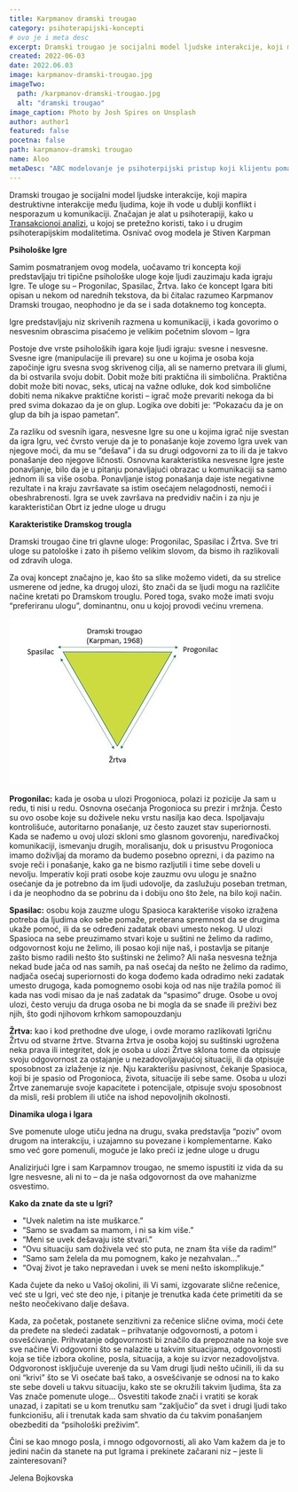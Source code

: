 ```yaml
---
title: Karpmanov dramski trougao
category: psihoterapijski-koncepti
# ovo je i meta desc
excerpt: Dramski trougao je socijalni model ljudske interakcije, koji mapira destruktivne interakcije među ljudima, koje ih vode u dublji konflikt...
created: 2022-06-03
date: 2022.06.03
image: karpmanov-dramski-trougao.jpg
imageTwo:
  path: /karpmanov-dramski-trougao.jpg
  alt: "dramski trougao"
image_caption: Photo by Josh Spires on Unsplash
author: author1
featured: false
pocetna: false
path: karpmanov-dramski trougao
name: Aloo
metaDesc: "ABC modelovanje je psihoterpijski pristup koji klijentu pomaže da uoči da njegovo stanje posledica uverenja ili naše interpretacije neke situacije."
---
```



Dramski trougao je socijalni model ljudske interakcije, koji mapira destruktivne interakcije među ljudima, koje ih vode u dublji konflikt i nesporazum u komunikaciji. Značajan je alat u psihoterapiji, kako u [Transakcionoj analizi](/blog/psihoterapijski-pravci/osnovni-principi-transakcione-analize/), u kojoj se pretežno koristi, tako i u drugim psihoterapijskim modalitetima. Osnivač ovog modela je Stiven Karpman

**Psihološke Igre**

Samim posmatranjem ovog modela, uočavamo tri koncepta koji predstavljaju tri tipične psihološke uloge koje ljudi zauzimaju kada igraju Igre. Te uloge su – Progonilac, Spasilac, Žrtva. Iako će koncept Igara biti opisan u nekom od narednih tekstova, da bi čitalac razumeo Karpmanov Dramski trougao, neophodno je da se i sada dotaknemo tog koncepta. 

Igre predstavljaju niz skrivenih razmena u komunikaciji, i kada govorimo o nesvesnim obrascima pisaćemo je velikim početnim slovom – Igra

Postoje dve vrste psiholoških igara koje ljudi igraju: svesne i nesvesne. Svesne igre (manipulacije ili prevare) su one u kojima je osoba koja započinje igru svesna svog skrivenog cilja, ali se namerno pretvara ili glumi, da bi ostvarila svoju dobit. Dobit može biti praktična ili simbolična. Praktična dobit može biti novac, seks, uticaj na važne odluke, dok kod simbolične dobiti nema nikakve praktične koristi – igrač može prevariti nekoga da bi pred svima dokazao da je on glup. Logika ove dobiti je: “Pokazaću da je on glup da bih ja ispao pametan”. 

Za razliku od svesnih igara, nesvesne Igre su one u kojima igrač nije svestan da igra Igru, već čvrsto veruje da je to ponašanje koje zovemo Igra uvek van njegove moći, da mu se “dešava” i da su drugi odgovorni za to ili da je takvo ponašanje deo njegove ličnosti. Osnovna karakteristika nesvesne Igre jeste ponavljanje, bilo da je u pitanju ponavljajući obrazac u komunikaciji sa samo jednom ili sa više osoba. Ponavljanje istog ponašanja daje iste negativne rezultate i na kraju završavate sa istim osećajem nelagodnosti, nemoći i obeshrabrenosti. Igra se uvek završava na predvidiv način i za nju je karakterističan Obrt iz jedne uloge u drugu

**Karakteristike Dramskog trougla**

Dramski trougao čine tri glavne uloge: Progonilac, Spasilac i Žrtva. Sve tri uloge su patološke i zato ih pišemo velikim slovom, da bismo ih razlikovali od zdravih uloga.

Za ovaj koncept značajno je, kao što sa slike možemo videti, da su strelice usmerene od jedne, ka drugoj ulozi, što znači da se ljudi mogu na različite načine kretati po Dramskom trouglu. Pored toga, svako može imati svoju “preferiranu ulogu”, dominantnu, onu u kojoj provodi većinu vremena.

![karpmanov dramski trougao](../../../src/assets/img/karpmanov-dramski-trougao-2.jpg)

**Progonilac:** kada je osoba u ulozi Progonioca, polazi iz pozicije Ja sam u redu, ti nisi u redu. Osnovna osećanja Progonioca su prezir i mržnja. Često su ovo osobe koje su doživele neku vrstu nasilja kao deca. Ispoljavaju kontrolišuće, autoritarno ponašanje, uz često zauzet stav superiornosti. Kada se nađemo u ovoj ulozi skloni smo glasnom govorenju, naređivačkoj komunikaciji, ismevanju drugih, moralisanju, dok u prisustvu Progonioca imamo doživljaj da moramo da budemo posebno oprezni, i da pazimo na svoje reči i ponašanje, kako ga ne bismo razljutili i time sebe doveli u nevolju. Imperativ koji prati osobe koje zauzmu ovu ulogu je snažno osećanje da je potrebno da im ljudi udovolje, da zaslužuju poseban tretman, i da je neophodno da se pobrinu da i dobiju ono što žele, na bilo koji način. 


**Spasilac:** osobu koja zauzme ulogu Spasioca karakteriše visoko izražena potreba da ljudima oko sebe pomaže, preterana spremnost da se drugima ukaže pomoć, ili da se određeni zadatak obavi umesto nekog. U ulozi Spasioca na sebe preuzimamo stvari koje u suštini ne želimo da radimo, odgovornost koju ne želimo, ili posao koji nije naš, i postavlja se pitanje zašto bismo radili nešto što suštinski ne želimo? Ali naša nesvesna težnja nekad bude jača od nas samih, pa naš osećaj da nešto ne želimo da radimo, nadjača osećaj superiornosti do koga dođemo kada odradimo neki zadatak umesto drugoga, kada pomognemo osobi koja od nas nije tražila pomoć ili kada nas vodi misao da je naš zadatak da “spasimo” druge. Osobe u ovoj ulozi, često veruju da druga osoba ne bi mogla da se snađe ili preživi bez njih, što godi njihovom krhkom samopouzdanju

**Žrtva:** kao i kod prethodne dve uloge, i ovde moramo razlikovati Igričnu Žrtvu od stvarne žrtve. Stvarna žrtva je osoba kojoj su suštinski ugrožena neka prava ili integritet, dok je osoba u ulozi Žrtve sklona tome da otpisuje svoju odgovornost za ostajanje u nezadovoljavajućoj situaciji, ili da otpisuje sposobnost za izlaženje iz nje. Nju karakterišu pasivnost, čekanje Spasioca, koji bi je spasio od Progonioca, života, situacije ili sebe same. Osoba u ulozi Žrtve zanemaruje svoje kapacitete i potencijale, otpisuje svoju sposobnost da misli, reši problem ili utiče na ishod nepovoljnih okolnosti.

**Dinamika uloga i Igara**

Sve pomenute uloge utiču jedna na drugu, svaka predstavlja “poziv” ovom drugom na interakciju, i uzajamno su povezane i komplementarne. Kako smo već gore pomenuli, moguće je lako preći iz jedne uloge u drugu

Analizirjući Igre i sam Karpamnov trougao, ne smemo ispustiti iz vida da su Igre nesvesne, ali ni to – da je naša odgovornost da ove mahanizme osvestimo. 

**Kako da znate da ste u Igri?**

- "Uvek naletim na iste muškarce.”
- “Samo se svađam sa mamom, i ni sa kim više.”
- “Meni se uvek dešavaju iste stvari.”
- “Ovu situaciju sam doživela već sto puta, ne znam šta više da radim!”
- “Samo sam želela da mu pomognem, kako je nezahvalan...”
- “Ovaj život je tako nepravedan i uvek se meni nešto iskomplikuje.”


Kada čujete da neko u Vašoj okolini, ili Vi sami, izgovarate slične rečenice, već ste u Igri, već ste deo nje, i pitanje je trenutka kada ćete primetiti da se nešto neočekivano dalje dešava.

Kada, za početak, postanete senzitivni za rečenice slične ovima, moći ćete da pređete na sledeći zadatak – prihvatanje odgovornosti, a potom i osvešćivanje. Prihvatanje odgovornosti bi značilo da prepoznate na koje sve sve načine Vi odgovorni što se nalazite u takvim situacijama, odgovornosti koja se tiče izbora okoline, posla, situacija, a koje su izvor nezadovoljstva. Odgvoronost isključuje uverenje da su Vam drugi ljudi nešto učinili, ili da su oni “krivi” što se Vi osećate baš tako, a osvešćivanje se odnosi na to kako ste sebe doveli u takvu situaciju, kako ste se okružili takvim ljudima, šta za Vas znače pomenute uloge... Osvestiti takođe znači i vratiti se korak unazad, i zapitati se u kom trenutku sam “zaključio” da svet i drugi ljudi tako funkcionišu, ali i trenutak kada sam shvatio da ću takvim ponašanjem obezbediti da “psihološki preživim”.

Čini se kao mnogo posla, i mnogo odgovornosti, ali ako Vam kažem da je to jedini način da stanete na put Igrama i prekinete začarani niz – jeste li zainteresovani?




Jelena Bojkovska